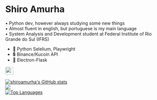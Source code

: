 # Shiro Amurha 
  
• Python dev, however always studying some new things <br>
• Almost fluent in english, but portuguese is my main language <br>
• System Analysis and Development student at Federal Institute of Rio Grande do Sul (IFRS) <br>

* 🐍 Python Selelium, Playwright
* 💲 Binance/Kucoin API
* 🧪 Electron-Flask

<a href="https://discord.com/users/281563886388379649"><img height="25px" src="https://img.shields.io/badge/Discord-7289DA?style=for-the-badge&logo=discord&logoColor=white"></a>
<div align="justify">
<!-- Github Badges -->
<a display="flex" href="http://www.github.com/shiroamurha"><img src="https://github-readme-stats.vercel.app/api?username=shiroamurha&show_icons=true&hide=&count_private=true&title_color=3382ed&text_color=ffffff&icon_color=3382ed&bg_color=171717&hide_border=true&show_icons=true" alt="shiroamurha's GitHub stats" /></a>
</div>
<div>
<!-- Github Stats -->
<a display="flex" href="http://www.github.com/shiroamurha"><img src="https://github-readme-streak-stats.herokuapp.com/?user=shiroamurha&stroke=ffffff&background=171717&ring=3382ed&fire=3382ed&currStreakNum=ffffff&currStreakLabel=3382ed&sideNums=ffffff&sideLabels=ffffff&dates=ffffff&hide_border=true" /></a><nobr/>
</div>
<!-- Top Languages -->
<a href="https://github.com/shiroamurha" align="left"><img src="https://github-readme-stats.vercel.app/api/top-langs/?username=shiroamurha&layout=compact&title_color=3382ed&text_color=ffffff&icon_color=3382ed&bg_color=171717&hide_border=true&locale=en&custom_title=Top%20%Languages" alt="Top Languages" /></a>
</div>



 
